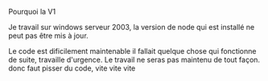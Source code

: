 Pourquoi la V1

Je travail sur windows serveur 2003, la version de node qui est installé ne peut pas être mis à jour.

Le code est dificilement maintenable il fallait quelque chose qui fonctionne de suite, travaille d'urgence.
Le travail ne seras pas maintenu de tout façon. donc faut pisser du code, vite vite vite
